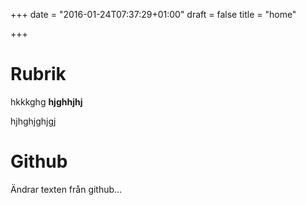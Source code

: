+++
date = "2016-01-24T07:37:29+01:00"
draft = false
title = "home"

+++

# Rubrik

hkkkghg **hjghhjhj**

hjhghjghjgj

# Github 
Ändrar texten från github...
